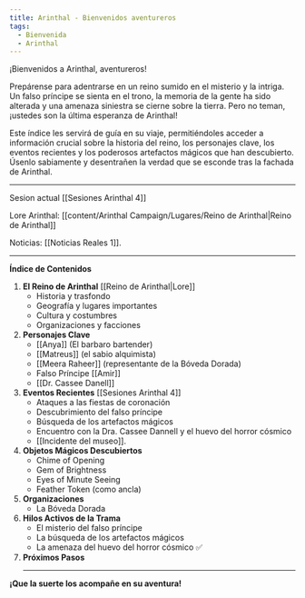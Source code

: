 ```yaml
---
title: Arinthal - Bienvenidos aventureros
tags:
  - Bienvenida
  - Arinthal
---
```


¡Bienvenidos a Arinthal, aventureros!

Prepárense para adentrarse en un reino sumido en el misterio y la intriga. Un falso príncipe se sienta en el trono, la memoria de la gente ha sido alterada y una amenaza siniestra se cierne sobre la tierra. Pero no teman, ¡ustedes son la última esperanza de Arinthal!

Este índice les servirá de guía en su viaje, permitiéndoles acceder a información crucial sobre la historia del reino, los personajes clave, los eventos recientes y los poderosos artefactos mágicos que han descubierto. Úsenlo sabiamente y desentrañen la verdad que se esconde tras la fachada de Arinthal.

---------

Sesion actual [[Sesiones Arinthal 4]]

Lore Arinthal: [[content/Arinthal Campaign/Lugares/Reino de Arinthal|Reino de Arinthal]]

Noticias: [[Noticias Reales 1]].

----------


**Índice de Contenidos**

1. **El Reino de Arinthal** [[Reino de Arinthal|Lore]]
    - Historia y trasfondo
    - Geografía y lugares importantes
    - Cultura y costumbres
    - Organizaciones y facciones
2. **Personajes Clave**
    - [[Anya]] (El barbaro bartender)
    - [[Matreus]] (el sabio alquimista)
    - [[Meera Raheer]] (representante de la Bóveda Dorada)
    - Falso Príncipe [[Amir]]
    - [[Dr. Cassee Danell]]
3. **Eventos Recientes** [[Sesiones Arinthal 4]]
    - Ataques a las fiestas de coronación
    - Descubrimiento del falso príncipe
    - Búsqueda de los artefactos mágicos
    - Encuentro con la Dra. Cassee Dannell y el huevo del horror cósmico
    - [[Incidente del museo]].
1. **Objetos Mágicos Descubiertos**
    - Chime of Opening
    - Gem of Brightness
    - Eyes of Minute Seeing
    - Feather Token (como ancla)
2. **Organizaciones**
    - La Bóveda Dorada
3. **Hilos Activos de la Trama**
    - El misterio del falso príncipe
    - La búsqueda de los artefactos mágicos
    - La amenaza del huevo del horror cósmico ✅
4. **Próximos Pasos**
    - ----

**¡Que la suerte los acompañe en su aventura!**